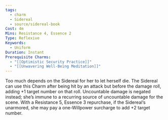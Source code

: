 ```yaml
---
tags:
  - charm
  - Sidereal
  - source/sidereal-book
Cost: 4m
Mins: Resistance 4, Essence 2
Type: Reflexive
Keywords:
  - Uniform
Duration: Instant
Prerequisite Charms:
  - "[[Optimistic Security Practice]]"
  - "[[Unwavering Well-Being Meditation]]"
---
```

Too much depends on the Sidereal for her to let herself die. The Sidereal can use this Charm after being hit by an attack but before the damage roll, adding +1 target number on that roll. Uncountable damage is negated instead; she’s immune to a recurring source of uncountable damage for the scene. With a Resistance 5, Essence 3 repurchase, if the Sidereal’s unarmored, she may pay a one-Willpower surcharge to add +2 target number.